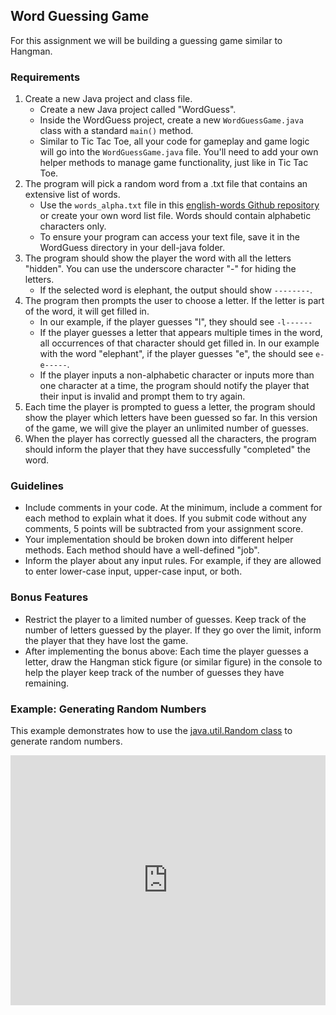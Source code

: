## Word Guessing Game  
For this assignment we will be building a guessing game similar to Hangman. 

### Requirements
1. Create a new Java project and class file.
    - Create a new Java project called "WordGuess".
    - Inside the WordGuess project, create a new `WordGuessGame.java` class with a standard `main()` method.
    - Similar to Tic Tac Toe, all your code for gameplay and game logic will go into the `WordGuessGame.java` file. You'll need to add your own helper methods to manage game functionality, just like in Tic Tac Toe.
2. The program will pick a random word from a .txt file that contains an extensive list of words.
    - Use the `words_alpha.txt` file in this [english-words Github repository](https://github.com/dwyl/english-words) or create your own word list file. Words should contain alphabetic characters only.
    - To ensure your program can access your text file, save it in the WordGuess directory in your dell-java folder.
3. The program should show the player the word with all the letters "hidden". You can use the underscore character "-" for hiding the letters.
    - If the selected word is elephant, the output should show `--------`.
4. The program then prompts the user to choose a letter. If the letter is part of the word, it will get filled in.
    - In our example, if the player guesses "l", they should see `-l------`
    - If the player guesses a letter that appears multiple times in the word, all occurrences of that character should get filled in. In our example with the word "elephant", if the player guesses "e", the should see `e-e-----`.
    - If the player inputs a non-alphabetic character or inputs more than one character at a time, the program should notify the player that their input is invalid and prompt them to try again.
5. Each time the player is prompted to guess a letter, the program should show the player which letters have been guessed so far. In this version of the game, we will give the player an unlimited number of guesses. 
6. When the player has correctly guessed all the characters, the program should inform the player that they have successfully "completed" the word.

### Guidelines

- Include comments in your code. At the minimum, include a comment for each method to explain what it does. If you submit code without any comments, 5 points will be subtracted from your assignment score.
- Your implementation should be broken down into different helper methods. Each method should have a well-defined "job".
- Inform the player about any input rules. For example, if they are allowed to enter lower-case input, upper-case input, or both.

### Bonus Features

- Restrict the player to a limited number of guesses. Keep track of the number of letters guessed by the player. If they go over the limit, inform the player that they have lost the game.
- After implementing the bonus above: Each time the player guesses a letter, draw the Hangman stick figure (or similar figure) in the console to help the player keep track of the number of guesses they have remaining.

### Example: Generating Random Numbers

This example demonstrates how to use the <a href="https://docs.oracle.com/javase/8/docs/api/java/util/Random.html" target="_blank">java.util.Random class</a> to generate random numbers.

<iframe height="400px" width="100%" src="https://repl.it/@danawen/ShabbyFunctionalFrontend?lite=true" scrolling="no" frameborder="no" allowtransparency="true" allowfullscreen="true" sandbox="allow-forms allow-pointer-lock allow-popups allow-same-origin allow-scripts allow-modals"></iframe>
